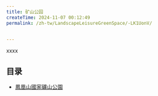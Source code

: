 ```yaml
---
title: 矿山公园
createTime: 2024-11-07 00:12:49
permalink: /zh-tw/LandscapeLeisureGreenSpace/-LK1UonV/


---
```


xxxx

## 目录
- [鳳凰山國家礦山公園](./1.凤凰山国家矿山公园.md)
